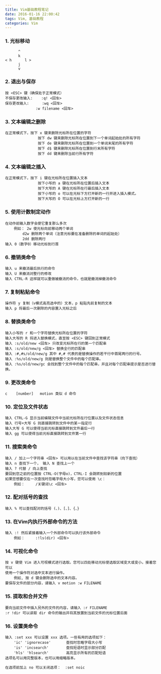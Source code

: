 ```yaml
---
title: Vim基础教程笔记
date: 2016-01-16 22:00:42
tags: Vim, 基础教程
categories: Vim
---
```


### 1. 光标移动

		  ^
		  k
	< h	     l >
		  j
		  v

### 2. 退出与保存

	按 <ESC> 键（确保处于正常模式）
	不保存更改输入:    :q! <回车>
	保存更改输入:      :wq <回车>
                  :w filename <回车>

### 3. 文本编辑之删除

    在正常模式下，按下 x 键来删除光标所在位置的字符
                   按下 dw 键来删除光标所在位置到下一个单词起始处的所有字符
                   按下 de 键来删除光标所在位置到一个单词末尾的所有字符
                   按下 d$ 键来删除光标所在位置到行末所有字符
                   按下 dd 键来删除当前行所有字符

### 4. 文本编辑之插入

    在正常模式下，按下 i 键在光标所在位置插入文本
                   按下小写的 a 键在光标所在位置后插入文本
                   按下大写的 A 键在光标所在行最后插入文本
                   按下小写的 o 可以在光标下方打开新的一行并进入插入模式。
                   按下大写的 O 可以在光标上方打开新的一行

### 5. 使用计数制定动作

    在动作前输入数字会使它重复那么多次
        例如： 2w 使光标向前移动两个单词
            d2w 删除两个单词（注意光标要在准备删除的单词的起始处）
            2dd 删除两行
	输入 0（数字0）移动光标到行首

### 6. 撤销类命令

	输入 u 来撤消最后执行的命令
	输入 U 来撤消对整行的修改
	输入 CTRL-R 这样就可以重做被撤消的命令，也就是撤消掉撤消命令

### 7. 复制粘贴命令

	操作符 y 复制（v模式高亮选中的）文本，p 粘贴先前复制的文本
	输入 p 将最后一次删除的内容置入光标之后

### 8. 替换类命令

	输入小写的 r 和一个字符替换光标所在位置的字符
	输入大写的 R 将进入替换模式，直至按 <ESC> 键回到正常模式
	输入 :s/old/new <回车> 只改变光标所在行的第一个匹配串
	输入 :s/old/new/g <回车> 替换全行的匹配串
	输入 :#,#s/old/new/g 其中 #,# 代表的是替换操作的若干行中首尾两行的行号。
	输入 :%s/old/new/g 则是替换整个文件中的每个匹配串。
	输入 :%s/old/new/gc 会找到整个文件中的每个匹配串，并且对每个匹配串提示是否进行替换。

### 9. 更改类命令

	c    [number]   motion 类似 d 命令

### 10. 定位及文件状态

	输入 CTRL-G 显示当前编辑文件中当前光标所在行位置以及文件状态信息
	输入 行号+大写 G 则直接跳转到文件中的某一指定行
	输入大写 G 可以使得当前光标直接跳转到文件最后一行
	输入 gg 可以使得当前光标直接跳转到文件第一行

### 11. 搜索类命令

	输入 / 加上一个字符串 <回车> 可以用以在当前文件中查找该字符串（向下查找）
	输入 n 查找下一个， 输入 N 查找上一个
	输入 ? 代替 / 向上查找
	要回到您之前的位置按 CTRL-O(字母o)，CTRL-I 会跳转到较新的位置
	如果您想要仅在一次查找时忽略字母大小写，您可以使用 \c：
        例如：		/关键词\c <回车>

### 12. 配对括号的查找

	输入 % 可以查找配对的括号 (、)、[、]、{、}

### 13. 在Vim内执行外部命令的方法

	输入 :! 然后紧接着输入一个外部命令可以执行该外部命令
	    例如：		:!ls(dir) <回车>

### 14. 可视化命令

	按 v 键使 Vim 进入可视模式进行选取。您可以四处移动光标使选取区域变大或变小。接着您可以
    使用一个操作符对选中文本进行操作。
	    例如, 按 d 键会删除选中的文本内容。
	要保存文件的部分内容，请输入 v motion :w FILENAME

### 15. 提取和合并文件

	要向当前文件中插入另外的文件的内容，请输入 :r FILENAME
	:r !dir 可以读取 dir 命令的输出并将其放置到当前文件的光标位置后面

### 16. 设置类命令

	输入 :set xxx 可以设置 xxx 选项。一些有用的选项如下：
        'ic' 'ignorecase'       查找时忽略字母大小写
        'is' 'incsearch'        查找短语时显示部分匹配
        'hls' 'hlsearch'        高亮显示所有的匹配短语
	选项名可以用完整版本，也可以用缩略版本。

	在选项前加上 no 可以关闭选项：  :set noic

